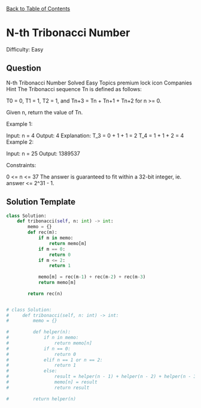 [Back to Table of Contents](../README.md)

# N-th Tribonacci Number
Difficulty: Easy

## Question
N-th Tribonacci Number
Solved
Easy
Topics
premium lock icon
Companies
Hint
The Tribonacci sequence Tn is defined as follows: 

T0 = 0, T1 = 1, T2 = 1, and Tn+3 = Tn + Tn+1 + Tn+2 for n >= 0.

Given n, return the value of Tn.

 

Example 1:

Input: n = 4
Output: 4
Explanation:
T_3 = 0 + 1 + 1 = 2
T_4 = 1 + 1 + 2 = 4
Example 2:

Input: n = 25
Output: 1389537
 

Constraints:

0 <= n <= 37
The answer is guaranteed to fit within a 32-bit integer, ie. answer <= 2^31 - 1.

## Solution Template
```python
class Solution:
    def tribonacci(self, n: int) -> int:
        memo = {}
        def rec(m):
            if m in memo:
                return memo[m]
            if m == 0:
                return 0
            if m <= 2:
                return 1
            
            memo[m] = rec(m-1) + rec(m-2) + rec(m-3)
            return memo[m]
        
        return rec(n)


# class Solution:
#     def tribonacci(self, n: int) -> int:
#         memo = {}
        
#         def helper(n):
#             if n in memo:
#                 return memo[n]
#             if n == 0:
#                 return 0
#             elif n == 1 or n == 2:
#                 return 1
#             else:
#                 result = helper(n - 1) + helper(n - 2) + helper(n - 3)
#                 memo[n] = result
#                 return result
        
#         return helper(n)
```
